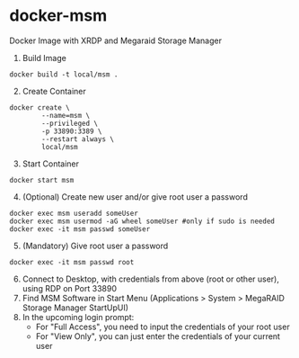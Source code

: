 # docker-msm
Docker Image with XRDP and Megaraid Storage Manager  
  
1. Build Image
```
docker build -t local/msm .
```

2. Create Container
```
docker create \
        --name=msm \
        --privileged \
        -p 33890:3389 \
        --restart always \
        local/msm
```

3. Start Container
```
docker start msm
```

4. (Optional) Create new user and/or give root user a password
```
docker exec msm useradd someUser 
docker exec msm usermod -aG wheel someUser #only if sudo is needed
docker exec -it msm passwd someUser
```

5. (Mandatory) Give root user a password
```
docker exec -it msm passwd root
```

6. Connect to Desktop, with credentials from above (root or other user), using RDP on Port 33890
7. Find MSM Software in Start Menu (Applications > System > MegaRAID Storage Manager StartUpUI)
8. In the upcoming login prompt:
    * For "Full Access", you need to input the credentials of your root user
    * For "View Only", you can just enter the credentials of your current user

